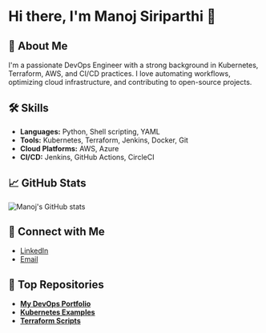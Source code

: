 # Hi there, I'm Manoj Siriparthi 👋

## 🌟 About Me
I'm a passionate DevOps Engineer with a strong background in Kubernetes, Terraform, AWS, and CI/CD practices. I love automating workflows, optimizing cloud infrastructure, and contributing to open-source projects.

## 🛠️ Skills
- **Languages:** Python, Shell scripting, YAML
- **Tools:** Kubernetes, Terraform, Jenkins, Docker, Git
- **Cloud Platforms:** AWS, Azure
- **CI/CD:** Jenkins, GitHub Actions, CircleCI

## 📈 GitHub Stats
![Manoj's GitHub stats](https://github-readme-stats.vercel.app/api?username=manoj-siriparthi&show_icons=true&theme=radical)

## 🔗 Connect with Me
- [LinkedIn](https://www.linkedin.com/in/manoj-siriparthi)
- [Email](manojs.devops1@gmail.com)

## 📂 Top Repositories
- [**My DevOps Portfolio**](https://github.com/manoj-siriparthi/devops-portfolio)
- [**Kubernetes Examples**](https://github.com/manoj-siriparthi/kubernetes-examples)
- [**Terraform Scripts**](https://github.com/manoj-siriparthi/terraform-scripts)
